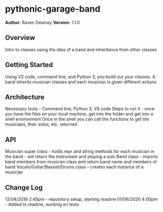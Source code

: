 # pythonic-garage-band

**Author**: Raven Delaney
**Version**: 1.1.0

## Overview
<!-- Provide a high level overview of what this application is and why you are building it, beyond the fact that it's an assignment for a Code Fellows 401 class. (i.e. What's your problem domain?) -->
Intro to classes using the idea of a band and inheritance from other classes

## Getting Started
<!-- What are the steps that a user must take in order to build this app on their own machine and get it running? -->
Using VS code, command line, and Python 3, you build out your classes.
A band inherits musician classes and each musician is given different actions

## Architecture
<!-- Provide a detailed description of the application design. What technologies (languages, libraries, etc) you're using, and any other relevant design information. This is also an area which you can include any visuals; flow charts, example usage gifs, screen captures, etc.-->
Necessary tools - Command line,  Python 3, VS code
Steps to run it - once you have the files on your local machine, get into the folder and get into a shell environment
    Once in the shell you can call the functions to get the musicians, their solos, etc. returned

## API
<!-- Provide detailed instructions for your applications usage. This should include any methods or endpoints available to the user/client/developer. Each section should be formatted to provide clear syntax for usage, example calls including input data requirements and options, and example responses or return values. -->
Musician super class - holds repr and string methods for each musician in the band - will return the instrument and playing a solo
Band class - imports band members from musician class and return band name and members of band
Vocals/Guitar/Bassist/Drums class - creates each instance of a musician

## Change Log

<!-- Use this are to document the iterative changes made to your application as each feature is successfully implemented. Use time stamps. Here's an example:
01-01-2001 4:59pm - Added functionality to add and delete some things.
-->
12/04/2019 2:45pm - repository setup, starting readme
01/06/2020 4:00pm - Added to readme, working on tests
